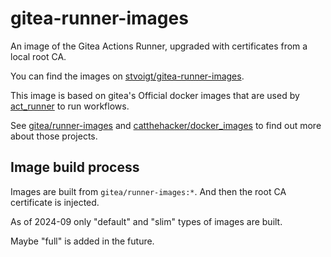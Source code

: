 # gitea-runner-images
An image of the Gitea Actions Runner, upgraded with certificates from a local root CA.

You can find the images on [stvoigt/gitea-runner-images](https://hub.docker.com/r/stvoigt/gitea-runner-images).

This image is based on gitea's Official docker images that are used by [act_runner](https://gitea.com/gitea/act_runner) to run workflows.

See [gitea/runner-images](https://github.com/stvt/gitea-runner-images.git) and [catthehacker/docker_images](https://github.com/catthehacker/docker_images) to find out more about those projects.

## Image build process

Images are built from `gitea/runner-images:*`. And then the root CA certificate is injected.

As of 2024-09 only "default" and "slim" types of images are built.

Maybe "full" is added in the future.
